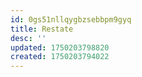 ```yaml
---
id: 0gs51nllqygbzsebbpm9gyq
title: Restate
desc: ''
updated: 1750203798820
created: 1750203794022
---
```

